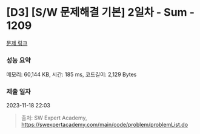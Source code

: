 # [D3] [S/W 문제해결 기본] 2일차 - Sum - 1209 

[문제 링크](https://swexpertacademy.com/main/code/problem/problemDetail.do?contestProbId=AV13_BWKACUCFAYh) 

### 성능 요약

메모리: 60,144 KB, 시간: 185 ms, 코드길이: 2,129 Bytes

### 제출 일자

2023-11-18 22:03



> 출처: SW Expert Academy, https://swexpertacademy.com/main/code/problem/problemList.do